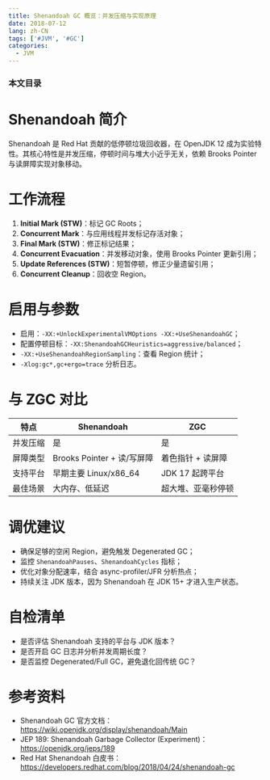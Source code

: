 ```yaml
---
title: Shenandoah GC 概览：并发压缩与实现原理
date: 2018-07-12
lang: zh-CN
tags: ['#JVM', '#GC']
categories:
  - JVM
---
```


### 本文目录
<!-- toc -->

# Shenandoah 简介
Shenandoah 是 Red Hat 贡献的低停顿垃圾回收器，在 OpenJDK 12 成为实验特性。其核心特性是并发压缩，停顿时间与堆大小近乎无关，依赖 Brooks Pointer 与读屏障实现对象移动。

# 工作流程
1. **Initial Mark (STW)**：标记 GC Roots；
2. **Concurrent Mark**：与应用线程并发标记存活对象；
3. **Final Mark (STW)**：修正标记结果；
4. **Concurrent Evacuation**：并发移动对象，使用 Brooks Pointer 更新引用；
5. **Update References (STW)**：短暂停顿，修正少量遗留引用；
6. **Concurrent Cleanup**：回收空 Region。

# 启用与参数
- 启用：`-XX:+UnlockExperimentalVMOptions -XX:+UseShenandoahGC`；
- 配置停顿目标：`-XX:ShenandoahGCHeuristics=aggressive/balanced`；
- `-XX:+UseShenandoahRegionSampling`：查看 Region 统计；
- `-Xlog:gc*,gc+ergo=trace` 分析日志。

# 与 ZGC 对比
| 特点 | Shenandoah | ZGC |
|---|---|---|
| 并发压缩 | 是 | 是 |
| 屏障类型 | Brooks Pointer + 读/写屏障 | 着色指针 + 读屏障 |
| 支持平台 | 早期主要 Linux/x86_64 | JDK 17 起跨平台 |
| 最佳场景 | 大内存、低延迟 | 超大堆、亚毫秒停顿 |

# 调优建议
- 确保足够的空闲 Region，避免触发 Degenerated GC；
- 监控 `ShenandoahPauses`、`ShenandoahCycles` 指标；
- 优化对象分配速率，结合 async-profiler/JFR 分析热点；
- 持续关注 JDK 版本，因为 Shenandoah 在 JDK 15+ 才进入生产状态。

# 自检清单
- 是否评估 Shenandoah 支持的平台与 JDK 版本？
- 是否开启 GC 日志并分析并发周期长度？
- 是否监控 Degenerated/Full GC，避免退化回传统 GC？

# 参考资料
- Shenandoah GC 官方文档：https://wiki.openjdk.org/display/shenandoah/Main
- JEP 189: Shenandoah Garbage Collector (Experiment)：https://openjdk.org/jeps/189
- Red Hat Shenandoah 白皮书：https://developers.redhat.com/blog/2018/04/24/shenandoah-gc
